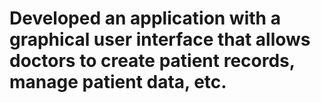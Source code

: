 # Developed an application with a graphical user interface that allows doctors to create patient records, manage patient data, etc.
